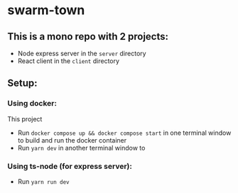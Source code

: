 # swarm-town


## This is a mono repo with 2 projects:
- Node express server in the `server` directory
- React client in the `client` directory


## Setup:
### Using docker:
This project 
- Run `docker compose up && docker compose start` in one terminal window to build and run the docker container
- Run `yarn dev` in another terminal window to 

### Using ts-node (for express server):
- Run `yarn run dev`
